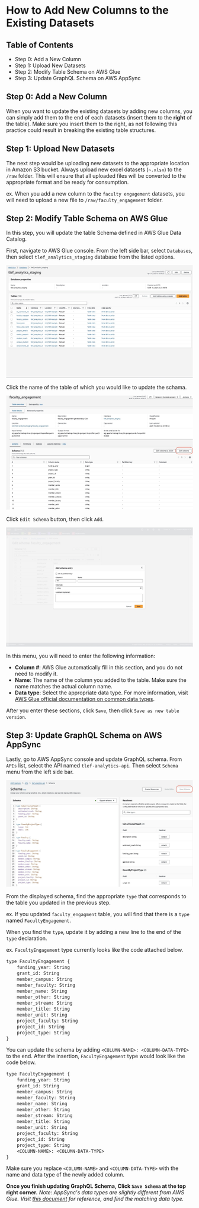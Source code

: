 # How to Add New Columns to the Existing Datasets

## Table of Contents
- Step 0: Add a New Column
- Step 1: Upload New Datasets
- Step 2: Modify Table Schema on AWS Glue
- Step 3: Update GraphQL Schema on AWS AppSync

## Step 0: Add a New Column
When you want to update the existing datasets by adding new columns, you can simply add them to the end of each datasets (insert them to the **right** of the table). Make sure you insert them to the right, as not following this practice could result in breaking the existing table structures.

## Step 1: Upload New Datasets
The next step would be uploading new datasets to the appropriate location in Amazon S3 bucket.
Always upload new excel datasets (`~.xlsx`) to the `/raw` folder. This will ensure that all uploaded files will be converted to the appropriate format and be ready for consumption. 

ex. When you add a new column to the `faculty engagement` datasets, you will need to upload a new file to `/raw/faculty_engagement` folder.

## Step 2: Modify Table Schema on AWS Glue
In this step, you will update the table Schema defined in AWS Glue Data Catalog. 

First, navigate to AWS Glue console. From the left side bar, select `Databases`, then select `tlef_analytics_staging` database from the listed options.

![Glue Database console](./images/database.jpeg)

Click the name of the table of which you would like to update the schama.

![Glue Table console](./images/table.jpeg)

Click `Edit Schema` button, then click `Add`.

![Adding a New Column](./images/add-column.jpeg)

In this menu, you will need to enter the following information:
- **Column #**: AWS Glue automatically fill in this section, and you do not need to modify it.
- **Name**: The name of the column you added to the table. Make sure the name matches the actual column name.
- **Data type**: Select the appropriate data type. For more information, visit [AWS Glue official documentation on common data types](https://docs.aws.amazon.com/databrew/latest/dg/datatypes.html).

After you enter these sections, click `Save`, then click `Save as new table version`.

## Step 3: Update GraphQL Schema on AWS AppSync
Lastly, go to AWS AppSync console and update GraphQL schema.
From `APIs` list, select the API named `tlef-analytics-api`.
Then select `Schema` menu from the left side bar.

![GraphQL Schema](./images/graphql-schema.jpeg)

From the displayed schema, find the appropriate `type` that corresponds to the table you updated in the previous step.

ex. If you updated `faculty_engagment` table, you will find that there is a `type` named `FacultyEngagement`. 

When you find the `type`, update it by adding a new line to the end of the `type` declaration.

ex. `FacultyEngagement` type currently looks like the code attached below.
```
type FacultyEngagement {
	funding_year: String
	grant_id: String
	member_campus: String
	member_faculty: String
	member_name: String
	member_other: String
	member_stream: String
	member_title: String
	member_unit: String
	project_faculty: String
	project_id: String
	project_type: String
}
```
You can update the schema by adding `<COLUMN-NAME>: <COLUMN-DATA-TYPE>` to the end.
After the insertion, `FacultyEngagement` type would look like the code below.

```
type FacultyEngagement {
	funding_year: String
	grant_id: String
	member_campus: String
	member_faculty: String
	member_name: String
	member_other: String
	member_stream: String
	member_title: String
	member_unit: String
	project_faculty: String
	project_id: String
	project_type: String
    <COLUMN-NAME>: <COLUMN-DATA-TYPE>
}
```
Make sure you replace `<COLUMN-NAME>` and `<COLUMN-DATA-TYPE>` with the name and data type of the newly added column.

**Once you finish updating GraphQL Schema, Click `Save Schema` at the top right corner.**
*Note: AppSync's data types are slightly different from AWS Glue. Visit [this document](https://docs.aws.amazon.com/appsync/latest/devguide/scalars.html) for reference, and find the matching data type.*